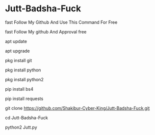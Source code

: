 # Jutt-Badsha-Fuck

fast Follow My Github And Use This Command For Free

fast Follow My github And Approval free

apt update

apt upgrade 

pkg install git

pkg install python 

pkg install python2

pip install bs4 

pip install requests 

git clone https://github.com/Shakibur-Cyber-King/Jutt-Badsha-Fuck.git

cd Jutt-Badsha-Fuck

python2 Jutt.py

